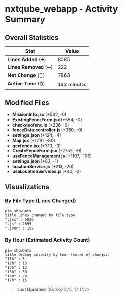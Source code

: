 # nxtqube_webapp - Activity Summary 

## Overall Statistics

| Stat                   | Value                                                             |
| ---------------------- | ----------------------------------------------------------------- |
| **Lines Added** (➕)   | 8085                                          |
| **Lines Removed** (➖) | 222                                        |
| **Net Change** (↕)    | 7863                |
| **Active Time** (⌚)   | 133 minutes |


## Modified Files
- **MissionInfo.jsx** (+542, -0)
- **ExistingFenceForm.jsx** (+554, -0)
- **checkgeofenc.js** (+236, -0)
- **fenceData.controller.js** (+360, -0)
- **settings.json** (+124, -4)
- **Map.jsx** (+1770, -80)
- **geofence.jsx** (+319, -3)
- **CreateFenceForm.jsx** (+2752, -0)
- **useFenceManagement.js** (+1107, -106)
- **settings.json** (+63, -1)
- **locationService.js** (+218, -26)
- **useLocationServices.js** (+40, -2)

## Visualizations

### By File Type (Lines Changed)

```mermaid
pie showData
title Lines changed by file type
".jsx" : 6020
".js" : 2095
".json" : 192
```

### By Hour (Estimated Activity Count)

```mermaid
pie showData
title Coding activity by hour (count of changes)
"11h" : 5
"12h" : 13
"13h" : 13
"15h" : 33
"16h" : 28
"17h" : 15
```


> **Last Updated:** 06/08/2025, 17:17:22